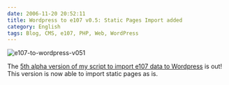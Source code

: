 ```yaml
---
date: 2006-11-20 20:52:11
title: Wordpress to e107 v0.5: Static Pages Import added
category: English
tags: Blog, CMS, e107, PHP, Web, WordPress
---
```


![e107-to-wordpress-v051](/uploads/2006/e107-to-wordpress-v051.png)

The [5th alpha version of my script to import e107 data to Wordpress](https://wordpress.org/extend/plugins/e107-importer/) is out! This version is now able to import static pages as is.
